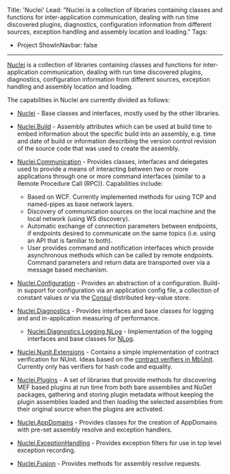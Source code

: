 Title: 'Nuclei'
Lead: "Nuclei is a collection of libraries containing classes and functions for inter-application communication, dealing with run time discovered plugins, diagnostics, configuration information from different sources,
exception handling and assembly location and loading."
Tags:
  - Project
ShowInNavbar: false
---

[Nuclei](https://github.com/thenucleus) is a collection of libraries containing classes and functions for inter-application communication, dealing with run time discovered plugins, diagnostics, configuration information from different sources,
exception handling and assembly location and loading.

The capabilities in Nuclei are currently divided as follows:

* [Nuclei](https://github.com/thenucleus/Nuclei) - Base classes and interfaces, mostly used by the other libraries.
* [Nuclei.Build](https://github.com/thenucleus/nuclei.build) - Assembly attributes which can be used at build time to embed information about the specific build into an assembly, e.g. time and date of build or information describing the version control revision of the source code that was used to create the assembly.
* [Nuclei.Communication](https://github.com/thenucleus/nuclei.communication) - Provides classes, interfaces and delegates used to provide a means of interacting between two or more applications through one or more command interfaces (similar to a Remote Procedure Call (RPC)). Capabilities include:
    * Based on WCF. Currently implemented methods for using TCP and named-pipes as base network layers.
    * Discovery of communication sources on the local machine and the local network (using WS discovery).
    * Automatic exchange of connection parameters between endpoints, if endpoints desired to communicate on the same topics (i.e. using an API that is familiar to both).
    * User provides command and notification interfaces which provide asynchronous methods which can be called by remote endpoints. Command parameters and return data are transported over via a message based mechanism.
* [Nuclei.Configuration](https://github.com/thenucleus/nuclei.configuration) - Provides an abstraction of a configuration. Build-in support for configuration via an application config file, a collection of constant values or via the [Consul](https://consul.io) distributed key-value store.
* [Nuclei.Diagnostics](https://github.com/thenucleus/nuclei.diagnostics) - Provides interfaces and base classes for logging and and in-application measuring of performance.
    * [Nuclei.Diagnostics.Logging.NLog](https://github.com/thenucleus/nuclei.diagnostics.logging.nlog) - Implementation of the logging interfaces and base classes for [NLog]().
* [Nuclei.Nunit.Extensions](https://github.com/thenucleus/nuclei.nunit.extensions) - Contains a simple implementation of contract verification for NUnit. Ideas based on the
[contract verifiers in MbUnit](http://interfacingreality.blogspot.co.nz/2009/03/contract-verifiers-in-mbunit-v307.html). Currently only has verifiers for hash code and equality.
* [Nuclei.Plugins](https://github.com/thenucleus/nuclei.plugins) - A set of libraries that provide methods for discovering MEF based plugins at run time from both bare assemblies and NuGet packages, gathering and storing plugin metadata
  without keeping the plugin assemblies loaded and then loading the selected assemblies from their original source when the plugins are activated.

* [Nuclei.AppDomains](https://github.com/thenucleus/nuclei.appdomains) - Provides classes for the creation of AppDomains with pre-set assembly resolve and exception handlers.
* [Nuclei.ExceptionHandling](https://github.com/thenucleus/nuclei.exceptionhandling) - Provides exception filters for use in top level exception recording.
* [Nuclei.Fusion](https://github.com/thenucleus/nuclei.fusion) - Provides methods for assembly resolve requests.

